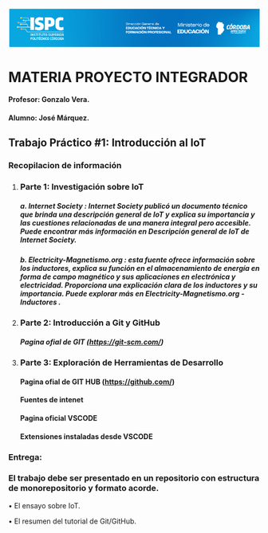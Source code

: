 ![alt text](../Recursos/Banner-ispc.png)

# MATERIA PROYECTO INTEGRADOR

#### Profesor: Gonzalo Vera.  
#### Alumno: José Márquez.

## Trabajo Práctico #1: Introducción al IoT

### Recopilacion de información 

1. ### Parte 1: Investigación sobre IoT 

    ##### a. Internet Society : Internet Society publicó un documento técnico que brinda una descripción general de IoT y explica su importancia y las cuestiones relacionadas de una manera integral pero accesible. Puede encontrar más información en Descripción general de IoT de Internet Society.  

    ##### b. Electricity-Magnetismo.org : esta fuente ofrece información sobre los inductores, explica su función en el almacenamiento de energía en forma de campo magnético y sus aplicaciones en electrónica y electricidad. Proporciona una explicación clara de los inductores y su importancia. Puede explorar más en Electricity-Magnetismo.org - Inductores .

2. ### Parte 2: Introducción a Git y GitHub

    ##### Pagina ofial de GIT (https://git-scm.com/)

3. ### Parte 3: Exploración de Herramientas de Desarrollo

    #### Pagina ofial de GIT HUB (https://github.com/)
    #### Fuentes de intenet
    #### Pagina oficial VSCODE
    #### Extensiones instaladas desde VSCODE


### Entrega:  

### El trabajo debe ser presentado en un repositorio con estructura de monorepositorio y formato acorde.  

• El ensayo sobre IoT.  

• El resumen del tutorial de Git/GitHub.  

